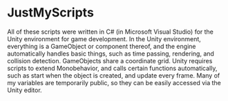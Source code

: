 # JustMyScripts
All of these scripts were written in C# (in Microsoft Visual Studio) for the Unity environment for game development. 
In the Unity environment, everything is a GameObject or component thereof, and the engine automatically handles basic things, such as time passing, rendering, and collision detection.
GameObjects share a coordinate grid.
Unity requires scripts to extend Monobehavior, and calls certain functions automatically, such as start when the object is created, and update every frame.
Many of my variables are temporarily public, so they can be easily accessed via the Unity editor. 
